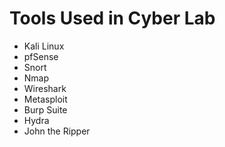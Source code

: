 # Tools Used in Cyber Lab

- Kali Linux
- pfSense
- Snort
- Nmap
- Wireshark
- Metasploit
- Burp Suite
- Hydra
- John the Ripper
